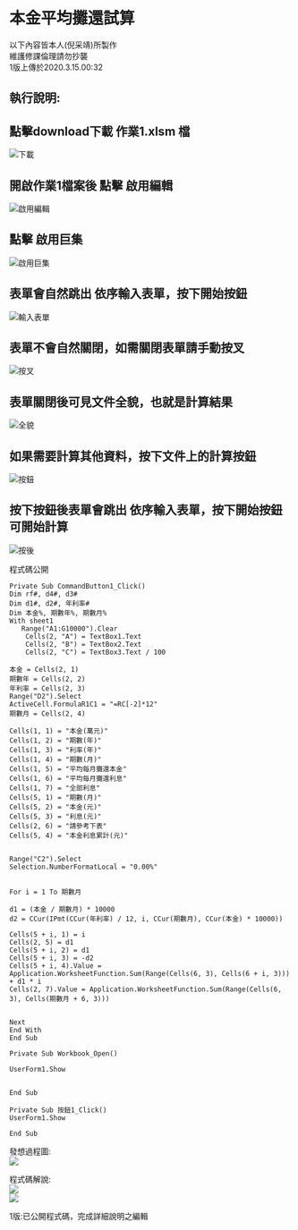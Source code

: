 本金平均攤還試算
========
   以下內容皆本人(倪采靖)所製作<br>
      維護修課倫理請勿抄襲<br>
      1版上傳於2020.3.15.00:32<br>

執行說明:
-------

點擊download下載 作業1.xlsm 檔<br>
-----
![下載](https://i.imgur.com/CMth6df.jpg)

開啟作業1檔案後 點擊 啟用編輯 <br>
-----


![啟用編輯](https://i.imgur.com/m1tBU2k.jpg)

點擊 啟用巨集 <br>
-----


![啟用巨集](https://i.imgur.com/5VIhVCL.jpg)

表單會自然跳出 依序輸入表單，按下開始按鈕 <br>
-----

![輸入表單](https://i.imgur.com/JMDmk5p.jpg)


表單不會自然關閉，如需關閉表單請手動按叉 <br>
-----

![按叉](https://i.imgur.com/00UgeAY.jpg)

表單關閉後可見文件全貌，也就是計算結果 <br>
-----

![全貌](https://i.imgur.com/pTGlZ4w.jpg)

如果需要計算其他資料，按下文件上的計算按鈕 <br>
-----
![按鈕](https://i.imgur.com/Qm9OcgN.jpg)


按下按鈕後表單會跳出 依序輸入表單，按下開始按鈕可開始計算 <br>
-----

![按後](https://i.imgur.com/SNkiesw.jpg)



程式碼公開
``` 
Private Sub CommandButton1_Click()
Dim rf#, d4#, d3#
Dim d1#, d2#, 年利率#
Dim 本金%, 期數年%, 期數月%
With sheet1
   Range("A1:G10000").Clear
    Cells(2, "A") = TextBox1.Text
    Cells(2, "B") = TextBox2.Text
    Cells(2, "C") = TextBox3.Text / 100
  
本金 = Cells(2, 1)
期數年 = Cells(2, 2)
年利率 = Cells(2, 3)
Range("D2").Select
ActiveCell.FormulaR1C1 = "=RC[-2]*12"
期數月 = Cells(2, 4)

Cells(1, 1) = "本金(萬元)"
Cells(1, 2) = "期數(年)"
Cells(1, 3) = "利率(年)"
Cells(1, 4) = "期數(月)"
Cells(1, 5) = "平均每月攤還本金"
Cells(1, 6) = "平均每月攤還利息"
Cells(1, 7) = "全部利息"
Cells(5, 1) = "期數(月)"
Cells(5, 2) = "本金(元)"
Cells(5, 3) = "利息(元)"
Cells(2, 6) = "請參考下表"
Cells(5, 4) = "本金利息累計(元)"


Range("C2").Select
Selection.NumberFormatLocal = "0.00%"


For i = 1 To 期數月

d1 = (本金 / 期數月) * 10000
d2 = CCur(IPmt(CCur(年利率) / 12, i, CCur(期數月), CCur(本金) * 10000))

Cells(5 + i, 1) = i
Cells(2, 5) = d1
Cells(5 + i, 2) = d1
Cells(5 + i, 3) = -d2
Cells(5 + i, 4).Value = Application.WorksheetFunction.Sum(Range(Cells(6, 3), Cells(6 + i, 3))) + d1 * i
Cells(2, 7).Value = Application.WorksheetFunction.Sum(Range(Cells(6, 3), Cells(期數月 + 6, 3)))


Next
End With
End Sub
```
``` 
Private Sub Workbook_Open()

UserForm1.Show


End Sub
``` 
``` 
Private Sub 按鈕1_Click()
UserForm1.Show

End Sub
``` 


發想過程圖:<br>
![](https://i.imgur.com/5NndJwk.jpg)<br>

程式碼解說:<br>
![](https://i.imgur.com/VPvStDL.jpg)<br>
![](https://i.imgur.com/tXBOZ7q.jpg)<br>


1版:已公開程式碼，完成詳細說明之編輯<br>
